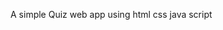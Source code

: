 A simple Quiz web app using html css java script
<!---
Jayaprakashr213/Jayaprakashr213 is a ✨ special ✨ repository because its `README.md` (this file) appears on your GitHub profile.
You can click the Preview link to take a look at your changes.
--->
